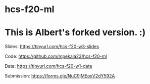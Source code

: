 # hcs-f20-ml
# This is Albert's forked version. :) 

Slides: https://tinyurl.com/hcs-f20-w3-slides

Code: https://github.com/mpekala23/hcs-f20-ml

Data: https://tinyurl.com/hcs-f20-w1-data

Submission: https://forms.gle/NuC9jMEoxV2dY592A
